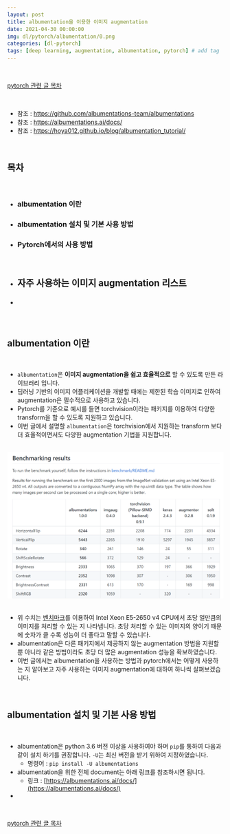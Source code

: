 ```yaml
---
layout: post
title: albumentation을 이용한 이미지 augmentation
date: 2021-04-30 00:00:00
img: dl/pytorch/albumentation/0.png
categories: [dl-pytorch]
tags: [deep learning, augmentation, albumentation, pytorch] # add tag
---
```


<br>

[pytorch 관련 글 목차](https://gaussian37.github.io/dl-pytorch-table/)

<br>

- 참조 : https://github.com/albumentations-team/albumentations
- 참조 : https://albumentations.ai/docs/
- 참조 : https://hoya012.github.io/blog/albumentation_tutorial/

<br>

## **목차**

<br>

- ### albumentation 이란
- ### albumentation 설치 및 기본 사용 방법
- ### Pytorch에서의 사용 방법

<br>

- ## **자주 사용하는 이미지 augmentation 리스트**
- ### 

<br>

## **albumentation 이란**

<br>

- `albumentation`은 **이미지 augmentation을 쉽고 효율적으로** 할 수 있도록 만든 라이브러리 입니다.
- 딥러닝 기반의 이미지 어플리케이션을 개발할 때에는 제한된 학습 이미지로 인하여 augmentation은 필수적으로 사용하고 있습니다.
- Pytorch를 기준으로 예시를 들면 torchvision이라는 패키지를 이용하여 다양한 transform을 할 수 있도록 지원하고 있습니다.
- 이번 글에서 설명할 `albumentation`은 torchvision에서 지원하는 transform 보다 더 효율적이면서도 다양한 augmentation 기법을 지원합니다.

<br>
<center><img src="../assets/img/dl/pytorch/albumentation/1.png" alt="Drawing" style="width: 800px;"/></center>
<br>

- 위 수치는 [벤치마크](https://github.com/albumentations-team/albumentations/blob/master/benchmark/README.md)를 이용하여  Intel Xeon E5-2650 v4 CPU에서 초당 얼만큼의 이미지를 처리할 수 있는 지 나타냅니다. 초당 처리할 수 있는 이미지의 양이기 때문에 숫자가 클 수록 성능이 더 좋다고 말할 수 있습니다.
- albumentation은 다른 패키지에서 제공하지 않는 augmentation 방법을 지원할 뿐 아니라 같은 방법이라도 초당 더 많은 augmentation 성능을 확보하였습니다.
- 이번 글에서는 albumentation을 사용하는 방법과 pytorch에서는 어떻게 사용하는 지 알아보고 자주 사용하는 이미지 augmentation에 대하여 하나씩 살펴보겠습니다.

<br>

## **albumentation 설치 및 기본 사용 방법**

<br>

- albumentation은 python 3.6 버전 이상을 사용하여야 하며 `pip`를 통하여 다음과 같이 설치 하기를 권장합니다. `-U`는 최신 버전을 받기 위하여 지정하였습니다.
    - 명령어 : `pip install -U albumentations`
- albumentation을 위한 전체 document는 아래 링크를 참조하시면 됩니다.
    - 링크 : [https://albumentations.ai/docs/](https://albumentations.ai/docs/)
- 





<br>

[pytorch 관련 글 목차](https://gaussian37.github.io/dl-pytorch-table/)

<br>
